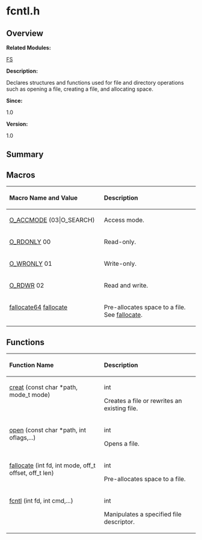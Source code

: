 # fcntl.h<a name="EN-US_TOPIC_0000001054909428"></a>

## **Overview**<a name="section1295896674084829"></a>

**Related Modules:**

[FS](fs.md)

**Description:**

Declares structures and functions used for file and directory operations such as opening a file, creating a file, and allocating space. 

**Since:**

1.0

**Version:**

1.0

## **Summary**<a name="section226426351084829"></a>

## Macros<a name="define-members"></a>

<a name="table1368211481084829"></a>
<table><thead align="left"><tr id="row316137115084829"><th class="cellrowborder" valign="top" width="50%" id="mcps1.1.3.1.1"><p id="p743860379084829"><a name="p743860379084829"></a><a name="p743860379084829"></a>Macro Name and Value</p>
</th>
<th class="cellrowborder" valign="top" width="50%" id="mcps1.1.3.1.2"><p id="p1051021258084829"><a name="p1051021258084829"></a><a name="p1051021258084829"></a>Description</p>
</th>
</tr>
</thead>
<tbody><tr id="row1946618737084829"><td class="cellrowborder" valign="top" width="50%" headers="mcps1.1.3.1.1 "><p id="p114783818084829"><a name="p114783818084829"></a><a name="p114783818084829"></a><a href="fs.md#ga4dc4d45e07d2abc899bcaf04b2846a87">O_ACCMODE</a>   (03|O_SEARCH)</p>
</td>
<td class="cellrowborder" valign="top" width="50%" headers="mcps1.1.3.1.2 "><p id="p1569394785084829"><a name="p1569394785084829"></a><a name="p1569394785084829"></a>Access mode. </p>
</td>
</tr>
<tr id="row1187569927084829"><td class="cellrowborder" valign="top" width="50%" headers="mcps1.1.3.1.1 "><p id="p308327087084829"><a name="p308327087084829"></a><a name="p308327087084829"></a><a href="fs.md#ga7a68c9ffaac7dbcd652225dd7c06a54b">O_RDONLY</a>   00</p>
</td>
<td class="cellrowborder" valign="top" width="50%" headers="mcps1.1.3.1.2 "><p id="p519376403084829"><a name="p519376403084829"></a><a name="p519376403084829"></a>Read-only. </p>
</td>
</tr>
<tr id="row1350830628084829"><td class="cellrowborder" valign="top" width="50%" headers="mcps1.1.3.1.1 "><p id="p1595552199084829"><a name="p1595552199084829"></a><a name="p1595552199084829"></a><a href="fs.md#ga11b644a8526139c4cc1850dac1271ced">O_WRONLY</a>   01</p>
</td>
<td class="cellrowborder" valign="top" width="50%" headers="mcps1.1.3.1.2 "><p id="p1835788364084829"><a name="p1835788364084829"></a><a name="p1835788364084829"></a>Write-only. </p>
</td>
</tr>
<tr id="row1610296391084829"><td class="cellrowborder" valign="top" width="50%" headers="mcps1.1.3.1.1 "><p id="p1647060502084829"><a name="p1647060502084829"></a><a name="p1647060502084829"></a><a href="fs.md#gabb0586253488ee61072b73557eeb873b">O_RDWR</a>   02</p>
</td>
<td class="cellrowborder" valign="top" width="50%" headers="mcps1.1.3.1.2 "><p id="p1369193895084829"><a name="p1369193895084829"></a><a name="p1369193895084829"></a>Read and write. </p>
</td>
</tr>
<tr id="row305364461084829"><td class="cellrowborder" valign="top" width="50%" headers="mcps1.1.3.1.1 "><p id="p606233505084829"><a name="p606233505084829"></a><a name="p606233505084829"></a><a href="fs.md#ga3bc050c90515f35b4cd6cea24760110c">fallocate64</a>   <a href="fs.md#ga26ba05fc43886db02fe169b35e04bfdf">fallocate</a></p>
</td>
<td class="cellrowborder" valign="top" width="50%" headers="mcps1.1.3.1.2 "><p id="p1212418046084829"><a name="p1212418046084829"></a><a name="p1212418046084829"></a>Pre-allocates space to a file. See <a href="fs.md#ga26ba05fc43886db02fe169b35e04bfdf">fallocate</a>. </p>
</td>
</tr>
</tbody>
</table>

## Functions<a name="func-members"></a>

<a name="table970227086084829"></a>
<table><thead align="left"><tr id="row1757931062084829"><th class="cellrowborder" valign="top" width="50%" id="mcps1.1.3.1.1"><p id="p788376109084829"><a name="p788376109084829"></a><a name="p788376109084829"></a>Function Name</p>
</th>
<th class="cellrowborder" valign="top" width="50%" id="mcps1.1.3.1.2"><p id="p201916293084829"><a name="p201916293084829"></a><a name="p201916293084829"></a>Description</p>
</th>
</tr>
</thead>
<tbody><tr id="row363867485084829"><td class="cellrowborder" valign="top" width="50%" headers="mcps1.1.3.1.1 "><p id="p765243227084829"><a name="p765243227084829"></a><a name="p765243227084829"></a><a href="fs.md#gafddc24a65767ae35f275be8ccf53e036">creat</a> (const char *path, mode_t mode)</p>
</td>
<td class="cellrowborder" valign="top" width="50%" headers="mcps1.1.3.1.2 "><p id="p1893637776084829"><a name="p1893637776084829"></a><a name="p1893637776084829"></a>int </p>
<p id="p933683308084829"><a name="p933683308084829"></a><a name="p933683308084829"></a>Creates a file or rewrites an existing file. </p>
</td>
</tr>
<tr id="row850150140084829"><td class="cellrowborder" valign="top" width="50%" headers="mcps1.1.3.1.1 "><p id="p1180208923084829"><a name="p1180208923084829"></a><a name="p1180208923084829"></a><a href="fs.md#ga219205a58e244a5acd35b767ac50ef9c">open</a> (const char *path, int oflags,...)</p>
</td>
<td class="cellrowborder" valign="top" width="50%" headers="mcps1.1.3.1.2 "><p id="p717127921084829"><a name="p717127921084829"></a><a name="p717127921084829"></a>int </p>
<p id="p1034669329084829"><a name="p1034669329084829"></a><a name="p1034669329084829"></a>Opens a file. </p>
</td>
</tr>
<tr id="row1565011972084829"><td class="cellrowborder" valign="top" width="50%" headers="mcps1.1.3.1.1 "><p id="p1521551283084829"><a name="p1521551283084829"></a><a name="p1521551283084829"></a><a href="fs.md#ga26ba05fc43886db02fe169b35e04bfdf">fallocate</a> (int fd, int mode, off_t offset, off_t len)</p>
</td>
<td class="cellrowborder" valign="top" width="50%" headers="mcps1.1.3.1.2 "><p id="p279394076084829"><a name="p279394076084829"></a><a name="p279394076084829"></a>int </p>
<p id="p837167029084829"><a name="p837167029084829"></a><a name="p837167029084829"></a>Pre-allocates space to a file. </p>
</td>
</tr>
<tr id="row1872845278084829"><td class="cellrowborder" valign="top" width="50%" headers="mcps1.1.3.1.1 "><p id="p2072268742084829"><a name="p2072268742084829"></a><a name="p2072268742084829"></a><a href="fs.md#gad39ebe4c4767eaa9a680777400cfaafe">fcntl</a> (int fd, int cmd,...)</p>
</td>
<td class="cellrowborder" valign="top" width="50%" headers="mcps1.1.3.1.2 "><p id="p111928920084829"><a name="p111928920084829"></a><a name="p111928920084829"></a>int </p>
<p id="p1196158391084829"><a name="p1196158391084829"></a><a name="p1196158391084829"></a>Manipulates a specified file descriptor. </p>
</td>
</tr>
</tbody>
</table>


